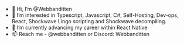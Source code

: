 - 👋 Hi, I’m @Webbanditten
- 👀 I’m interested in Typescript, Javascript, C#, Self-Hosting, Dev-ops, React, Shockwave Lingo scripting and Shockwave decompiling.
- 🌱 I’m currently advancing my career within React Native
- 📫 Reach me - @webbanditten or Discord: Webbanditten

<!---
Webbanditten/Webbanditten is a ✨ special ✨ repository because its `README.md` (this file) appears on your GitHub profile.
You can click the Preview link to take a look at your changes.
--->
